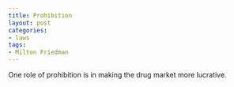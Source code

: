 ```yaml
---
title: Prohibition
layout: post
categories:
- laws
tags:
- Milton Friedman
---
```


One role of prohibition is in making the drug market more lucrative.
